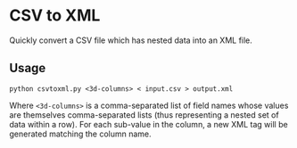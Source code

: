 CSV to XML
==========

Quickly convert a CSV file which has nested data into an XML file.

Usage
-----

```
python csvtoxml.py <3d-columns> < input.csv > output.xml
```

Where `<3d-columns>` is a comma-separated list of field names whose values
are themselves comma-separated lists (thus representing a nested set of data
within a row). For each sub-value in the column, a new XML tag will be
generated matching the column name.
